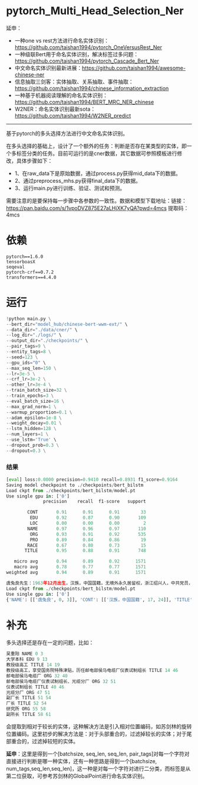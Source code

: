 # pytorch_Multi_Head_Selection_Ner
延申：
- 一种one vs rest方法进行命名实体识别：https://github.com/taishan1994/pytorch_OneVersusRest_Ner
- 一种级联Bert用于命名实体识别，解决标签过多问题：https://github.com/taishan1994/pytorch_Cascade_Bert_Ner
- 中文命名实体识别最新进展：https://github.com/taishan1994/awesome-chinese-ner
- 信息抽取三剑客：实体抽取、关系抽取、事件抽取：https://github.com/taishan1994/chinese_information_extraction
- 一种基于机器阅读理解的命名实体识别：https://github.com/taishan1994/BERT_MRC_NER_chinese
- W2NER：命名实体识别最新sota：https://github.com/taishan1994/W2NER_predict
****
基于pytorch的多头选择方法进行中文命名实体识别。

在多头选择的基础上，设计了一个额外的任务：判断是否存在某类型的实体，即一个多标签分类的任务。目前可运行的是cner数据，其它数据可参照模板进行修改，具体步骤如下：

- 1、在raw_data下是原始数据，通过process.py获得mid_data下的数据。
- 2、通过preprocess_mhs.py获得final_data下的数据。
- 3、运行main.py进行训练、验证、测试和预测。

需要注意的是要保持每一步骤中各参数的一致性。数据和模型下载地址：链接：https://pan.baidu.com/s/1vpoDVZ875E27aLHjXK7yQA?pwd=4mcs  提取码：4mcs

# 依赖

```
pytorch==1.6.0
tensorboasX
seqeval
pytorch-crf==0.7.2
transformers==4.4.0
```

# 运行

```python
!python main.py \
--bert_dir="model_hub/chinese-bert-wwm-ext/" \
--data_dir="./data/cner/" \
--log_dir="./logs/" \
--output_dir="./checkpoints/" \
--pair_tags=9 \
--entity_tags=8 \
--seed=123 \
--gpu_ids="0" \
--max_seq_len=150 \
--lr=3e-5 \
--crf_lr=3e-2 \
--other_lr=3e-4 \
--train_batch_size=32 \
--train_epochs=3 \
--eval_batch_size=16 \
--max_grad_norm=1 \
--warmup_proportion=0.1 \
--adam_epsilon=1e-8 \
--weight_decay=0.01 \
--lstm_hidden=128 \
--num_layers=1 \
--use_lstm='True' \
--dropout_prob=0.3 \
--dropout=0.3 \

```

### 结果

```python
[eval] loss:0.0000 precision=0.9410 recall=0.8931 f1_score=0.9164
Saving model checkpoint to ./checkpoints/bert_bilstm
Load ckpt from ./checkpoints/bert_bilstm/model.pt
Use single gpu in: ['0']
              precision    recall  f1-score   support

        CONT       0.91      0.91      0.91        33
         EDU       0.92      0.87      0.90       109
         LOC       0.00      0.00      0.00         2
        NAME       0.97      0.96      0.97       110
         ORG       0.93      0.91      0.92       535
         PRO       0.89      0.84      0.86        19
        RACE       0.67      0.80      0.73        15
       TITLE       0.95      0.88      0.91       748

   micro avg       0.94      0.89      0.92      1571
   macro avg       0.78      0.77      0.77      1571
weighted avg       0.94      0.89      0.91      1571

虞兔良先生：1963年12月出生，汉族，中国国籍，无境外永久居留权，浙江绍兴人，中共党员，MBA，经济师。
Load ckpt from ./checkpoints/bert_bilstm/model.pt
Use single gpu in: ['0']
{'NAME': [['虞兔良', 0, 3]], 'CONT': [['汉族，中国国籍', 17, 24]], 'TITLE': [['中共党员', 40, 44], ['经济师', 49, 52]], 'EDU': [['MBA', 45, 48]]}
```

# 补充

多头选择还是存在一定的问题，比如：

```python
吴重阳 NAME 0 3
大学本科 EDU 9 13
教授级高工 TITLE 14 19
教授级高工，享受国务院特殊津贴，历任邮电部侯马电缆厂仪表试制组长 TITLE 14 46
邮电部侯马电缆厂 ORG 32 40
邮电部侯马电缆厂仪表试制组长、光缆分厂 ORG 32 51
仪表试制组长 TITLE 40 46
光缆分厂 ORG 47 51
副厂长 TITLE 51 54
厂长 TITLE 52 54
研究所 ORG 55 58
副所长 TITLE 58 61
```

会提取到相对于较长的实体，这种解决方法是引入相对位置编码，如苏剑林的旋转位置编码。这里初步的解决方法是：对于头部重合的，过滤掉较长的实体；对于尾部重合的，过滤掉较短的实体。

**延申**：这里是得到一个[batchsize, seq_len, seq_len, pair_tags]对每一个字符对直接进行判断是哪一种实体，还有一种思路是得到一个[batchsize, num_tags,seq_len,seq_len]，这一种是对每一个字符对进行二分类，而标签是从第二位获取，可参考苏剑林的GlobalPoint进行命名实体识别。
